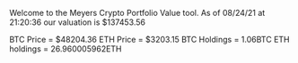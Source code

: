 Welcome to the Meyers Crypto Portfolio Value tool. 
As of 08/24/21 at 21:20:36 our valuation is $137453.56 

BTC Price = $48204.36
 ETH Price = $3203.15
BTC Holdings = 1.06BTC
 ETH holdings = 26.960005962ETH 

